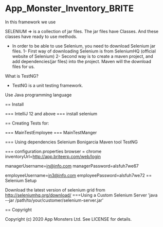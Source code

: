 # App_Monster_Inventory_BRITE
In this framework we use 

SELENIUM => is a collection of jar files. The jar files have Classes. And these classes have ready to use methods. 

- In order to be able to use Selenium, you need to download Selenium jar files.
	1- First way of downloading Selenium is from SeleniumHQ (official website of Selenium)
	2- Second way is to create a maven project, and add dependencies(jar files) into the project. Maven will the download files for us.

What is TestNG?
- TestNG is a unit testing framework.

Use Java programming language

== Install

=== IntelliJ 12 and above
=== install selenium 


== Creating Tests for:

=== MainTestEmployee
=== MainTestManger


=== Using dependencies
Selenium 
Bonigarcia 
Maven tool
TestNG


=== configuration.properties
browser = chrome
inventoryUrl=http://app.briteerp.com/web/login

managerUsername=in@info.com
managerPassword=alsfuh7we67

employeeUsername=in3@info.com
employeePassword=alsfuh7we72
== Selenium Setup


Download the latest version of selenium grid from http://seleniumhq.org/download/
===Using a Custom Selenium Server 'java --jar /path/to/your/customer/selenium-server.jar'

== Copyright

Copyright (c) 2020 App Monsters Ltd. See LICENSE for details.